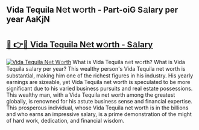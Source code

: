 ## Vida Tequila N𝚎t w𝚘rth - Part-oiG S𝚊lary per year AaKjN

# <h2><a href="http://gc1fsgw.nevu.top/?p=Vida+Tequila">🔗 👉🔴 Vida Tequila N𝚎t w𝚘rth - S𝚊lary</a></h2>

[![Vida Tequila N𝚎t W𝚘rth](https://i.imgur.com/Oavwk0R.jpeg)](http://gc1fsgw.nevu.top/?p=Vida+Tequila)
What is Vida Tequila n𝚎t w𝚘rth? What is Vida Tequila s𝚊lary per year?
This wealthy person's Vida Tequila net worth is substantial, making him one of the richest figures in his industry. His yearly earnings are sizeable, yet Vida Tequila net worth is speculated to be more significant due to his varied business pursuits and real estate possessions. This wealthy man, with a Vida Tequila net worth among the greatest globally, is renowned for his astute business sense and financial expertise. This prosperous individual, whose Vida Tequila net worth is in the billions and who earns an impressive salary, is a prime demonstration of the might of hard work, dedication, and financial wisdom.
